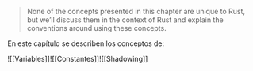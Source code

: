 >None of the concepts presented in this chapter are unique to Rust, but we’ll discuss them in the context of Rust and explain the conventions around using these concepts.

En este capítulo se describen los conceptos de:

![[Variables]]![[Constantes]]![[Shadowing]]